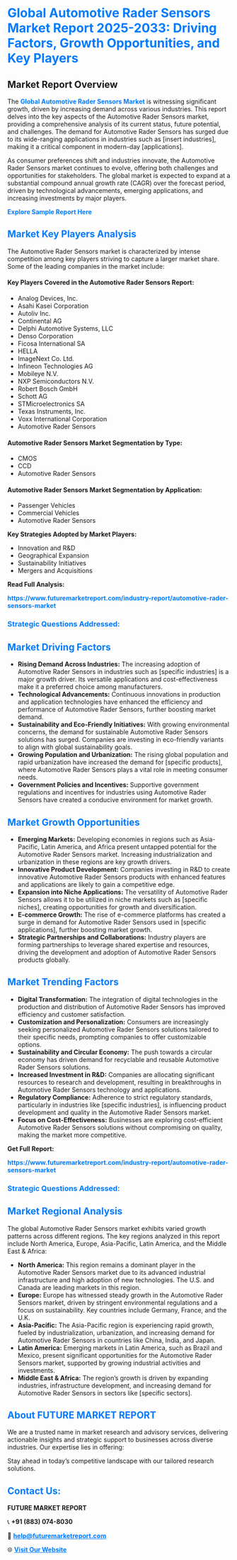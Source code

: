 <h1 style="color: #007BFF;">Global Automotive Rader Sensors Market Report 2025-2033: Driving Factors, Growth Opportunities, and Key Players</h1>

<section id="overview">
<h2>Market Report Overview</h2>
<p>The <a href="https://www.futuremarketreport.com/industry-report/automotive-rader-sensors-market" style="color: #007BFF; text-decoration: none;"><strong>Global Automotive Rader Sensors Market</strong></a> is witnessing significant growth, driven by increasing demand across various industries. This report delves into the key aspects of the Automotive Rader Sensors market, providing a comprehensive analysis of its current status, future potential, and challenges. The demand for Automotive Rader Sensors has surged due to its wide-ranging applications in industries such as [insert industries], making it a critical component in modern-day [applications].</p>
<p>As consumer preferences shift and industries innovate, the Automotive Rader Sensors market continues to evolve, offering both challenges and opportunities for stakeholders. The global market is expected to expand at a substantial compound annual growth rate (CAGR) over the forecast period, driven by technological advancements, emerging applications, and increasing investments by major players.</p>
</section>

<section id="overview">
<p><a href="https://www.futuremarketreport.com/request-sample/reportId=100506" style="color: #007BFF; text-decoration: none;"><strong>Explore Sample Report Here</strong></a></p>
</section>

<section id="key-players">
<h2 style="color: #007BFF;">Market Key Players Analysis</h2>
<p>The Automotive Rader Sensors market is characterized by intense competition among key players striving to capture a larger market share. Some of the leading companies in the market include:</p>
<h4>Key Players Covered in the Automotive Rader Sensors Report:</h4>
<ul><li>Analog Devices, Inc.</li><li>Asahi Kasei Corporation</li><li>Autoliv Inc.</li><li>Continental AG</li><li>Delphi Automotive Systems, LLC</li><li>Denso Corporation</li><li>Ficosa International SA</li><li>HELLA</li><li>ImageNext Co. Ltd.</li><li>Infineon Technologies AG</li><li>Mobileye N.V.</li><li>NXP Semiconductors N.V.</li><li>Robert Bosch GmbH</li><li>Schott AG</li><li>STMicroelectronics SA</li><li>Texas Instruments, Inc.</li><li>Voxx International Corporation</li><li>Automotive Rader Sensors</li></ul>
<h4>Automotive Rader Sensors Market Segmentation by Type:</h4>
<ul><li>CMOS</li><li>CCD</li><li>Automotive Rader Sensors</li></ul>

<h4>Automotive Rader Sensors Market Segmentation by Application:</h4>
<ul><li>Passenger Vehicles</li><li>Commercial Vehicles</li><li>Automotive Rader Sensors</li></ul>
<p><strong>Key Strategies Adopted by Market Players:</strong></p>
<ul>
<li>Innovation and R&D</li>
<li>Geographical Expansion</li>
<li>Sustainability Initiatives</li>
<li>Mergers and Acquisitions</li>
</ul>
</section>

<section>
<p><strong>Read Full Analysis: </strong></p><a href="https://www.futuremarketreport.com/industry-report/automotive-rader-sensors-market" style="color: #007BFF; text-decoration: none;"><strong>https://www.futuremarketreport.com/industry-report/automotive-rader-sensors-market</strong></a>
<h3 style="color: #007BFF;">Strategic Questions Addressed:</h3>
</section>

<section id="driving-factors">
<h2 style="color: #007BFF;">Market Driving Factors</h2>
<ul>
<li><strong>Rising Demand Across Industries:</strong> The increasing adoption of Automotive Rader Sensors in industries such as [specific industries] is a major growth driver. Its versatile applications and cost-effectiveness make it a preferred choice among manufacturers.</li>
<li><strong>Technological Advancements:</strong> Continuous innovations in production and application technologies have enhanced the efficiency and performance of Automotive Rader Sensors, further boosting market demand.</li>
<li><strong>Sustainability and Eco-Friendly Initiatives:</strong> With growing environmental concerns, the demand for sustainable Automotive Rader Sensors solutions has surged. Companies are investing in eco-friendly variants to align with global sustainability goals.</li>
<li><strong>Growing Population and Urbanization:</strong> The rising global population and rapid urbanization have increased the demand for [specific products], where Automotive Rader Sensors plays a vital role in meeting consumer needs.</li>
<li><strong>Government Policies and Incentives:</strong> Supportive government regulations and incentives for industries using Automotive Rader Sensors have created a conducive environment for market growth.</li>
</ul>
</section>

<section id="growth-opportunities">
<h2 style="color: #007BFF;">Market Growth Opportunities</h2>
<ul>
<li><strong>Emerging Markets:</strong> Developing economies in regions such as Asia-Pacific, Latin America, and Africa present untapped potential for the Automotive Rader Sensors market. Increasing industrialization and urbanization in these regions are key growth drivers.</li>
<li><strong>Innovative Product Development:</strong> Companies investing in R&D to create innovative Automotive Rader Sensors products with enhanced features and applications are likely to gain a competitive edge.</li>
<li><strong>Expansion into Niche Applications:</strong> The versatility of Automotive Rader Sensors allows it to be utilized in niche markets such as [specific niches], creating opportunities for growth and diversification.</li>
<li><strong>E-commerce Growth:</strong> The rise of e-commerce platforms has created a surge in demand for Automotive Rader Sensors used in [specific applications], further boosting market growth.</li>
<li><strong>Strategic Partnerships and Collaborations:</strong> Industry players are forming partnerships to leverage shared expertise and resources, driving the development and adoption of Automotive Rader Sensors products globally.</li>
</ul>
</section>

<section id="trending-factors">
<h2 style="color: #007BFF;">Market Trending Factors</h2>
<ul>
<li><strong>Digital Transformation:</strong> The integration of digital technologies in the production and distribution of Automotive Rader Sensors has improved efficiency and customer satisfaction.</li>
<li><strong>Customization and Personalization:</strong> Consumers are increasingly seeking personalized Automotive Rader Sensors solutions tailored to their specific needs, prompting companies to offer customizable options.</li>
<li><strong>Sustainability and Circular Economy:</strong> The push towards a circular economy has driven demand for recyclable and reusable Automotive Rader Sensors solutions.</li>
<li><strong>Increased Investment in R&D:</strong> Companies are allocating significant resources to research and development, resulting in breakthroughs in Automotive Rader Sensors technology and applications.</li>
<li><strong>Regulatory Compliance:</strong> Adherence to strict regulatory standards, particularly in industries like [specific industries], is influencing product development and quality in the Automotive Rader Sensors market.</li>
<li><strong>Focus on Cost-Effectiveness:</strong> Businesses are exploring cost-efficient Automotive Rader Sensors solutions without compromising on quality, making the market more competitive.</li>
</ul>
</section>

<section>
<p><strong>Get Full Report: </strong></p><a href="https://www.futuremarketreport.com/industry-report/automotive-rader-sensors-market" style="color: #007BFF; text-decoration: none;"><strong>https://www.futuremarketreport.com/industry-report/automotive-rader-sensors-market</strong></a>
<h3 style="color: #007BFF;">Strategic Questions Addressed:</h3>
</section>


<section id="regional-analysis">
<h2 style="color: #007BFF;">Market Regional Analysis</h2>
<p>The global Automotive Rader Sensors market exhibits varied growth patterns across different regions. The key regions analyzed in this report include North America, Europe, Asia-Pacific, Latin America, and the Middle East & Africa:</p>
<ul>
<li><strong>North America:</strong> This region remains a dominant player in the Automotive Rader Sensors market due to its advanced industrial infrastructure and high adoption of new technologies. The U.S. and Canada are leading markets in this region.</li>
<li><strong>Europe:</strong> Europe has witnessed steady growth in the Automotive Rader Sensors market, driven by stringent environmental regulations and a focus on sustainability. Key countries include Germany, France, and the U.K.</li>
<li><strong>Asia-Pacific:</strong> The Asia-Pacific region is experiencing rapid growth, fueled by industrialization, urbanization, and increasing demand for Automotive Rader Sensors in countries like China, India, and Japan.</li>
<li><strong>Latin America:</strong> Emerging markets in Latin America, such as Brazil and Mexico, present significant opportunities for the Automotive Rader Sensors market, supported by growing industrial activities and investments.</li>
<li><strong>Middle East & Africa:</strong> The region’s growth is driven by expanding industries, infrastructure development, and increasing demand for Automotive Rader Sensors in sectors like [specific sectors].</li>
</ul>
</section>

<footer>
<h2 style="color: #007BFF;">About FUTURE MARKET REPORT</h2>
<p>We are a trusted name in market research and advisory services, delivering actionable insights and strategic support to businesses across diverse industries. Our expertise lies in offering:</p>

<p>Stay ahead in today’s competitive landscape with our tailored research solutions.</p>

<h2 style="color: #007BFF;">Contact Us:</h2>
<p><strong>FUTURE MARKET REPORT</strong></p>
<p>📞 <strong>+91 (883) 074-8030</strong></p>
<p>📧 <strong><a href="mailto:help@futuremarketreport.com" style="color: #007BFF;">help@futuremarketreport.com</a></strong></p>
<p>🌐 <strong><a href="https://www.futuremarketreport.com/" style="color: #007BFF;">Visit Our Website</a></strong></p>
</footer>